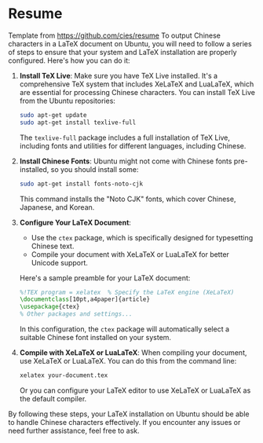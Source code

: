 # Resume
Template from https://github.com/cies/resume
To output Chinese characters in a LaTeX document on Ubuntu, you will need to follow a series of steps to ensure that your system and LaTeX installation are properly configured. Here's how you can do it:

1. **Install TeX Live**: Make sure you have TeX Live installed. It's a comprehensive TeX system that includes XeLaTeX and LuaLaTeX, which are essential for processing Chinese characters. You can install TeX Live from the Ubuntu repositories:

   ```bash
   sudo apt-get update
   sudo apt-get install texlive-full
   ```

   The `texlive-full` package includes a full installation of TeX Live, including fonts and utilities for different languages, including Chinese.

2. **Install Chinese Fonts**: Ubuntu might not come with Chinese fonts pre-installed, so you should install some:

   ```bash
   sudo apt-get install fonts-noto-cjk
   ```

   This command installs the "Noto CJK" fonts, which cover Chinese, Japanese, and Korean.

3. **Configure Your LaTeX Document**:
   - Use the `ctex` package, which is specifically designed for typesetting Chinese text.
   - Compile your document with XeLaTeX or LuaLaTeX for better Unicode support.

   Here's a sample preamble for your LaTeX document:

   ```latex
   %!TEX program = xelatex  % Specify the LaTeX engine (XeLaTeX)
   \documentclass[10pt,a4paper]{article}
   \usepackage{ctex}
   % Other packages and settings...
   ```

   In this configuration, the `ctex` package will automatically select a suitable Chinese font installed on your system.

4. **Compile with XeLaTeX or LuaLaTeX**: When compiling your document, use XeLaTeX or LuaLaTeX. You can do this from the command line:

   ```bash
   xelatex your-document.tex
   ```

   Or you can configure your LaTeX editor to use XeLaTeX or LuaLaTeX as the default compiler.

By following these steps, your LaTeX installation on Ubuntu should be able to handle Chinese characters effectively. If you encounter any issues or need further assistance, feel free to ask.
